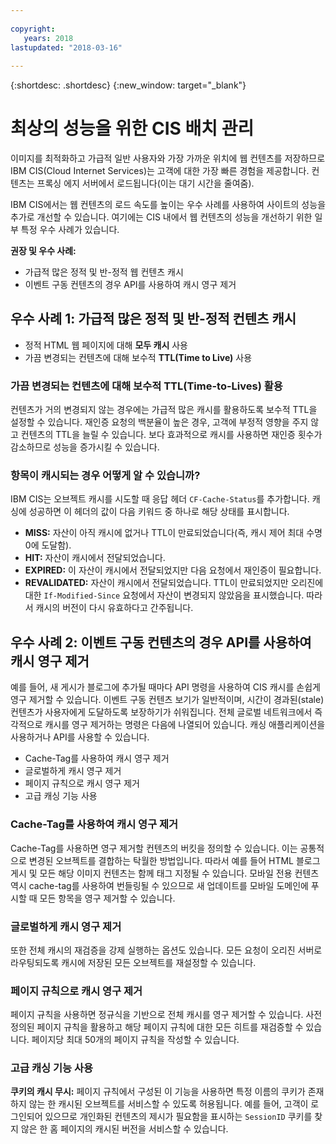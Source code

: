 ```yaml
---
  
copyright:
   years: 2018
lastupdated: "2018-03-16"
 
---
```


{:shortdesc: .shortdesc}
{:new_window: target="_blank"}


# 최상의 성능을 위한 CIS 배치 관리

이미지를 최적화하고 가급적 일반 사용자와 가장 가까운 위치에 웹 컨텐츠를 저장하므로 IBM CIS(Cloud Internet Services)는 고객에 대한 가장 빠른 경험을 제공합니다. 컨텐츠는 프록싱 에지 서버에서 로드됩니다(이는 대기 시간을 줄여줌). 

IBM CIS에서는 웹 컨텐츠의 로드 속도를 높이는 우수 사례를 사용하여 사이트의 성능을 추가로 개선할 수 있습니다. 여기에는 CIS 내에서 웹 컨텐츠의 성능을 개선하기 위한 일부 특정 우수 사례가 있습니다. 

**권장 및 우수 사례:**

 * 가급적 많은 정적 및 반-정적 웹 컨텐츠 캐시
 * 이벤트 구동 컨텐츠의 경우 API를 사용하여 캐시 영구 제거
 
## 우수 사례 1: 가급적 많은 정적 및 반-정적 컨텐츠 캐시

  * 정적 HTML 웹 페이지에 대해 **모두 캐시** 사용
  * 가끔 변경되는 컨텐츠에 대해 보수적 **TTL(Time to Live)** 사용

### 가끔 변경되는 컨텐츠에 대해 보수적 TTL(Time-to-Lives) 활용
컨텐츠가 거의 변경되지 않는 경우에는 가급적 많은 캐시를 활용하도록 보수적 TTL을 설정할 수 있습니다. 재인증 요청의 백분율이 높은 경우, 고객에 부정적 영향을 주지 않고 컨텐츠의 TTL을 늘릴 수 있습니다. 보다 효과적으로 캐시를 사용하면 재인증 횟수가 감소하므로 성능을 증가시킬 수 있습니다. 

### 항목이 캐시되는 경우 어떻게 알 수 있습니까? 
IBM CIS는 오브젝트 캐시를 시도할 때 응답 헤더 `CF-Cache-Status`를 추가합니다. 캐싱에 성공하면 이 헤더의 값이 다음 키워드 중 하나로 해당 상태를 표시합니다. 

* **MISS:** 자산이 아직 캐시에 없거나 TTL이 만료되었습니다(즉, 캐시 제어 최대 수명 0에 도달함). 
* **HIT:** 자산이 캐시에서 전달되었습니다. 
* **EXPIRED:** 이 자산이 캐시에서 전달되었지만 다음 요청에서 재인증이 필요합니다. 
* **REVALIDATED:** 자산이 캐시에서 전달되었습니다. TTL이 만료되었지만 오리진에 대한 `If-Modified-Since` 요청에서 자산이 변경되지 않았음을 표시했습니다. 따라서 캐시의 버전이 다시 유효하다고 간주됩니다. 

## 우수 사례 2: 이벤트 구동 컨텐츠의 경우 API를 사용하여 캐시 영구 제거
예를 들어, 새 게시가 블로그에 추가될 때마다 API 명령을 사용하여 CIS 캐시를 손쉽게 영구 제거할 수 있습니다. 이벤트 구동 컨텐츠 보기가 일반적이며, 시간이 경과된(stale) 컨텐츠가 사용자에게 도달하도록 보장하기가 쉬워집니다. 전체 글로벌 네트워크에서 즉각적으로 캐시를 영구 제거하는 명령은 다음에 나열되어 있습니다. 캐싱 애플리케이션을 사용하거나 API를 사용할 수 있습니다. 

  * Cache-Tag를 사용하여 캐시 영구 제거
  * 글로벌하게 캐시 영구 제거
  * 페이지 규칙으로 캐시 영구 제거
  * 고급 캐싱 기능 사용

### Cache-Tag를 사용하여 캐시 영구 제거
Cache-Tag를 사용하면 영구 제거할 컨텐츠의 버킷을 정의할 수 있습니다. 이는 공통적으로 변경된 오브젝트를 결합하는 탁월한 방법입니다. 따라서 예를 들어 HTML 블로그 게시 및 모든 해당 이미지 컨텐츠는 함께 태그 지정될 수 있습니다. 모바일 전용 컨텐츠 역시 cache-tag를 사용하여 번들링될 수 있으므로 새 업데이트를 모바일 도메인에 푸시할 때 모든 항목을 영구 제거할 수 있습니다. 

### 글로벌하게 캐시 영구 제거
또한 전체 캐시의 재검증을 강제 실행하는 옵션도 있습니다. 모든 요청이 오리진 서버로 라우팅되도록 캐시에 저장된 모든 오브젝트를 재설정할 수 있습니다. 

### 페이지 규칙으로 캐시 영구 제거
페이지 규칙을 사용하면 정규식을 기반으로 전체 캐시를 영구 제거할 수 있습니다. 사전 정의된 페이지 규칙을 활용하고 해당 페이지 규칙에 대한 모든 히트를 재검증할 수 있습니다. 페이지당 최대 50개의 페이지 규칙을 작성할 수 있습니다. 

### 고급 캐싱 기능 사용

**쿠키의 캐시 무시:** 페이지 규칙에서 구성된 이 기능을 사용하면 특정 이름의 쿠키가 존재하지 않는 한 캐시된 오브젝트를 서비스할 수 있도록 허용됩니다. 예를 들어, 고객이 로그인되어 있으므로 개인화된 컨텐츠의 제시가 필요함을 표시하는 `SessionID` 쿠키를 찾지 않은 한 홈 페이지의 캐시된 버전을 서비스할 수 있습니다. 
